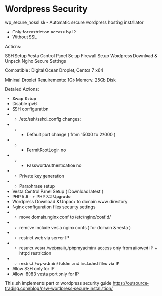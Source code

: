 # Wordpress Security

wp_secure_nossl.sh - Automatic secure wordpress hosting installator 

- Only for restriction access by IP
- Without SSL

Actions: 

SSH Setup
Vesta Control Panel Setup
Firewall Setup
Wordpress Download & Unpack
Nginx Secure Settings

Compatible : Digital Ocean Droplet, Centos 7 x64

Minimal Droplet Requirements: 1Gb Memory, 25Gb Disk

Detailed Actions:

- Swap Setup 
- Disable ipv6
- SSH configuration
- - /etc/ssh/sshd_config сhanges: 
- - - Default port change ( from 15000 to 22000 )
- - - PermitRootLogin no
- - - PasswordAuthentication no
- - Private key generation 
- - Paraphrase setup
- Vesta Control Panel Setup ( Download latest )
- PHP 5.6 - > PHP 7.2 Upgrade
- Wordpress Download & Unpack to domain www directory
- Nginx configuration files security settings
- - move domain.nginx.conf to /etc/nginx/conf.d/
- - remove include vesta nginx confs ( for domain & vesta ) 
- - restrict web via server IP
- - restrict vesta /webmail/,/phpmyadmin/ access only from allowed IP + httpd restriction
- - restrict /wp-admin/ folder and included files via IP
- Allow SSH only for IP
- Allow :8083 vesta port only for IP

This .sh implements part of wordpress security guide https://outsource-trading.com/blog/new-wordpress-secure-installation/
